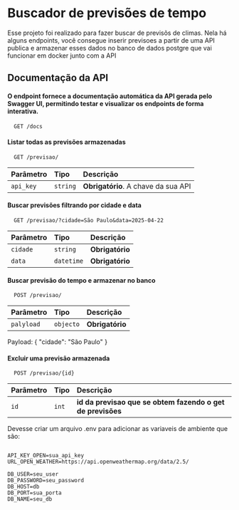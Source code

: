 
# Buscador de previsões de tempo

Esse projeto foi realizado para fazer buscar de previsõs de climas. Nela há alguns endpoints, você consegue inserir previsoes a partir de uma API publica e armazenar esses dados no banco de dados postgre que vai funcionar em docker junto com a API





## Documentação da API

#### O endpoint fornece a documentação automática da API gerada pelo Swagger UI, permitindo testar e visualizar os endpoints de forma interativa.
```http
  GET /docs
```

#### Listar todas as previsões armazenadas

```http
  GET /previsao/
```

| Parâmetro   | Tipo       | Descrição                           |
| :---------- | :--------- | :---------------------------------- |
| `api_key` | `string` | **Obrigatório**. A chave da sua API |

#### Buscar previsões filtrando por cidade e data


```http
  GET /previsao/?cidade=São Paulo&data=2025-04-22
```

| Parâmetro   | Tipo       | Descrição                                   |
| :---------- | :--------- | :------------------------------------------ |
| `cidade`      | `string` | **Obrigatório** |
| `data`      | `datetime` | **Obrigatório** |

#### Buscar previsão do tempo e armazenar no banco

```http
  POST /previsao/
```

| Parâmetro   | Tipo       | Descrição                                   |
| :---------- | :--------- | :------------------------------------------ |
| `palyload`      | `objecto` | **Obrigatório** |

Payload: { "cidade": "São Paulo" }


#### Excluir uma previsão armazenada

```http
  POST /previsao/{id}
```

| Parâmetro   | Tipo       | Descrição                                   |
| :---------- | :--------- | :------------------------------------------ |
| `id`      | `int` | **id da previsao que se obtem fazendo o get de previsões** |




Devesse criar um arquivo .env para adicionar as variaveis de ambiente que são:

```object

API_KEY_OPEN=sua_api_key
URL_OPEN_WEATHER=https://api.openweathermap.org/data/2.5/

DB_USER=seu_user
DB_PASSWORD=seu_password
DB_HOST=db
DB_PORT=sua_porta
DB_NAME=seu_db
```
